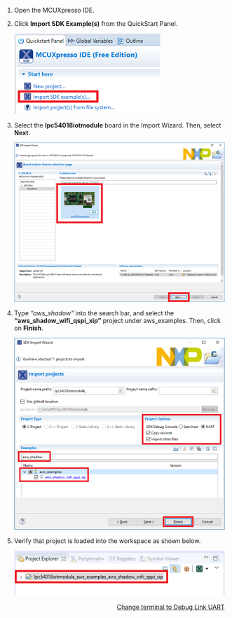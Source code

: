 1. Open the MCUXpresso IDE.
2. Click **Import SDK Example(s)** from the QuickStart Panel.

    ![](images/QuickStartPanel.png)
3. Select the **lpc54018iotmodule** board in the Import Wizard. Then, select **Next**.

    ![](images/SelectBoard.png)
4. Type *“aws_shadow”* into the search bar, and select the **“aws_shadow_wifi_qspi_xip”** project under aws_examples. Then, click on **Finish**.

    ![](images/SelectShadow.png)
5. Verify that project is loaded into the workspace as shown below.

    ![](images/VerifyProject.png)
<div style="text-align: right"> <a href="DebugLinkUART.md">Change terminal to Debug Link UART</a> </div>